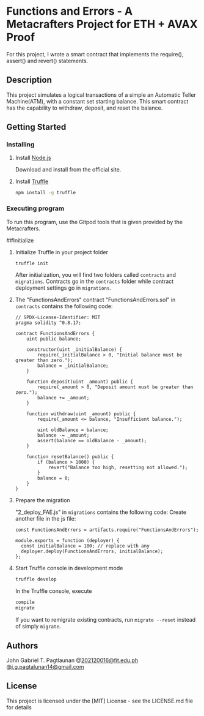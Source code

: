 # Functions and Errors - A Metacrafters Project for ETH + AVAX Proof

For this project, I wrote a smart contract that implements the require(), assert() and revert() statements.

## Description

This project simulates a logical transactions of a simple an Automatic Teller Machine(ATM), with a constant set starting balance. This smart contract has the capability to withdraw, deposit, and reset the balance.

## Getting Started

### Installing

1. Install [Node.js](https://nodejs.org)

   Download and install from the official site.

2. Install [Truffle](https://github.com/trufflesuite/truffle)

   ```bash
   npm install -g truffle

### Executing program

To run this program, use the Gitpod tools that is given provided by the Metacrafters.

##Initialize
1. Initialize Truffle in your project folder

   ```bash
   truffle init
   ```

   After initialization, you will find two folders called `contracts` and `migrations`. Contracts go in the `contracts` folder while contract deployment settings go in `migrations`.

2. The "FunctionsAndErrors" contract
   "FunctionsAndErrors.sol" in `contracts` contains the following code:
   
    ```
    // SPDX-License-Identifier: MIT
    pragma solidity ^0.8.17;
    
    contract FunctionsAndErrors {
        uint public balance;
    
        constructor(uint _initialBalance) {
            require(_initialBalance > 0, "Initial balance must be greater than zero.");
            balance = _initialBalance;
        }
    
        function deposit(uint _amount) public {
            require(_amount > 0, "Deposit amount must be greater than zero.");
            balance += _amount;
        }
    
        function withdraw(uint _amount) public {
            require(_amount <= balance, "Insufficient balance.");
    
            uint oldBalance = balance;
            balance -= _amount;
            assert(balance == oldBalance - _amount);
        }
    
        function resetBalance() public {
            if (balance > 1000) {
                revert("Balance too high, resetting not allowed.");
            }
            balance = 0;
        }
    }
    ```
    
3. Prepare the migration
   
   "2_deploy_FAE.js" in `migrations` contains the following code:
    Create another file in the js file:
   
   ```
   const FunctionsAndErrors = artifacts.require("FunctionsAndErrors");
    
   module.exports = function (deployer) {
     const initialBalance = 100; // replace with any
     deployer.deploy(FunctionsAndErrors, initialBalance);
   };
   ```
   
4. Start Truffle console in development mode

   ```bash
   truffle develop
   ```

   In the Truffle console, execute

   ```bash
   compile
   migrate
   ```
   If you want to remigrate existing contracts, run `migrate --reset` instead of simply `migrate`.

## Authors

John Gabriel T. Pagtlaunan
@202120016@fit.edu.ph
@j.g.pagtalunan14@gmail.com

## License

This project is licensed under the [MIT] License - see the LICENSE.md file for details
